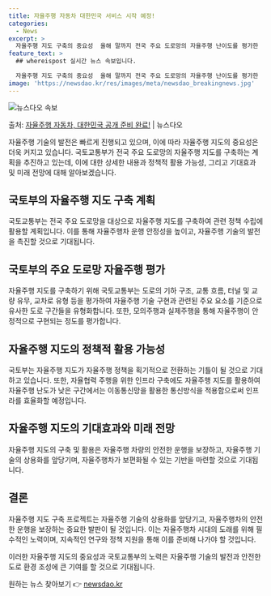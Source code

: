 ```yaml
---
title: 자율주행 자동차 대한민국 서비스 시작 예정!
categories:
  - News
excerpt: >
  자율주행 지도 구축의 중요성  올해 말까지 전국 주요 도로망의 자율주행 난이도를 평가한 '자율주행 지도'가 …
feature_text: >
  ## whereispost 실시간 뉴스 속보입니다.

  자율주행 지도 구축의 중요성  올해 말까지 전국 주요 도로망의 자율주행 난이도를 평가한 '자율주행 지도'가 …
image: 'https://newsdao.kr/res/images/meta/newsdao_breakingnews.jpg'
---
```


![뉴스다오 속보](https://newsdao.kr/res/images/meta/newsdao_breakingnews.jpg)

<p>출처: <a href="https://newsdao.kr/4592" rel="dofollow">자율주행 자동차, 대한민국 공개 준비 완료!</a> | 뉴스다오</p>

<p data-ke-size="size16">자율주행 기술의 발전은 빠르게 진행되고 있으며, 이에 따라 자율주행 지도의 중요성은 더욱 커지고 있습니다. 국토교통부가 전국 주요 도로망의 자율주행 지도를 구축하는 계획을 추진하고 있는데, 이에 대한 상세한 내용과 정책적 활용 가능성, 그리고 기대효과 및 미래 전망에 대해 알아보겠습니다.</p>

<h2 data-ke-size="size26">국토부의 자율주행 지도 구축 계획</h2>
국토교통부는 전국 주요 도로망을 대상으로 자율주행 지도를 구축하여 관련 정책 수립에 활용할 계획입니다. 이를 통해 자율주행차 운행 안정성을 높이고, 자율주행 기술의 발전을 촉진할 것으로 기대됩니다.

<h2 data-ke-size="size26">국토부의 주요 도로망 자율주행 평가</h2>
자율주행 지도를 구축하기 위해 국토교통부는 도로의 기하 구조, 교통 흐름, 터널 및 교량 유무, 교차로 유형 등을 평가하여 자율주행 기술 구현과 관련된 주요 요소를 기준으로 유사한 도로 구간들을 유형화합니다. 또한, 모의주행과 실제주행을 통해 자율주행이 안정적으로 구현되는 정도를 평가합니다.

<h2 data-ke-size="size26">자율주행 지도의 정책적 활용 가능성</h2>
국토부는 자율주행 지도가 자율주행 정책을 획기적으로 전환하는 기틀이 될 것으로 기대하고 있습니다. 또한, 자율협력 주행을 위한 인프라 구축에도 자율주행 지도를 활용하여 자율주행 난도가 낮은 구간에서는 이동통신망을 활용한 통신방식을 적용함으로써 인프라를 효율화할 예정입니다.

<h2 data-ke-size="size26">자율주행 지도의 기대효과와 미래 전망</h2>
자율주행 지도의 구축 및 활용은 자율주행 차량의 안전한 운행을 보장하고, 자율주행 기술의 상용화를 앞당기며, 자율주행차가 보편화될 수 있는 기반을 마련할 것으로 기대됩니다.

<h2 data-ke-size="size26">결론</h2>
자율주행 지도 구축 프로젝트는 자율주행 기술의 상용화를 앞당기고, 자율주행차의 안전한 운행을 보장하는 중요한 발판이 될 것입니다. 이는 자율주행차 시대의 도래를 위해 필수적인 노력이며, 지속적인 연구와 정책 지원을 통해 이를 준비해 나가야 할 것입니다.

이러한 자율주행 지도의 중요성과 국토교통부의 노력은 자율주행 기술의 발전과 안전한 도로 환경 조성에 큰 기여를 할 것으로 기대됩니다.

<p data-ke-size="size16"></p> 

원하는 뉴스 찾아보기 👉 <a href="https://newsdao.kr" rel="dofollow">newsdao.kr</a>


